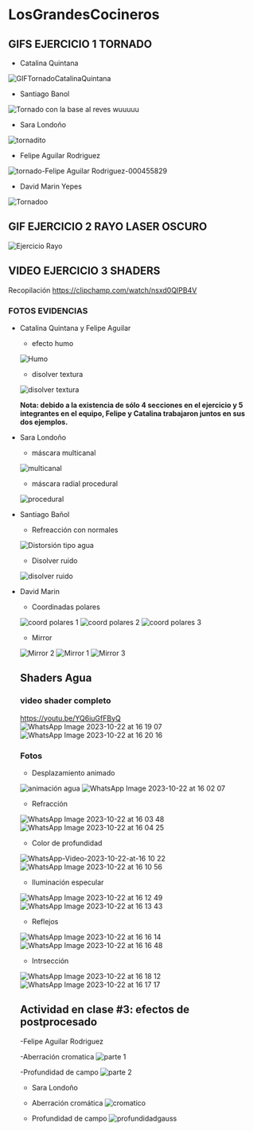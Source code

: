 # LosGrandesCocineros

## GIFS EJERCICIO 1 TORNADO
- Catalina Quintana
  
![GIFTornadoCatalinaQuintana](https://github.com/Artbycat/LosGrandesCocineros/assets/64057988/6c860f34-ccfd-4c05-bdbe-b8c09b3b08bb)

- Santiago Banol
  
![Tornado con la base al reves wuuuuu](tornadogifSBR.gif)

- Sara Londoño

![tornadito](https://github.com/Artbycat/LosGrandesCocineros/assets/93046247/65363f92-bcf0-4ff5-b5b4-ddfec2d6c058)

- Felipe Aguilar Rodriguez

![tornado-Felipe Aguilar Rodriguez-000455829](https://github.com/Artbycat/LosGrandesCocineros/assets/81448632/427662c2-e898-47aa-b917-e03427705dfc)

- David Marin Yepes
  
![Tornadoo](https://github.com/Artbycat/LosGrandesCocineros/assets/93098655/c3edf4cc-0c00-4618-ac08-c187744cf553)

## GIF EJERCICIO 2 RAYO LASER OSCURO

![Ejercicio Rayo](https://github.com/Artbycat/LosGrandesCocineros/assets/93098655/ed54c72f-1037-48a1-9d57-6fe8fc0a2b30)

## VIDEO EJERCICIO 3 SHADERS

Recopilación https://clipchamp.com/watch/nsxd0QIPB4V

### FOTOS EVIDENCIAS
- Catalina Quintana y Felipe Aguilar

  - efecto humo
    
  ![Humo](https://github.com/Artbycat/LosGrandesCocineros/assets/64057988/07b51819-610c-4f7e-a349-23305a1d9777)

  - disolver textura
    
  ![disolver textura](https://github.com/Artbycat/LosGrandesCocineros/assets/64057988/65729b2c-4f1b-4e7e-a2bb-c032eec76555)

  **Nota: debido a la existencia de sólo 4 secciones en el ejercicio y 5 integrantes en el equipo, Felipe y Catalina trabajaron juntos en sus dos ejemplos.**

- Sara Londoño
  - máscara multicanal
    
  ![multicanal](https://github.com/Artbycat/LosGrandesCocineros/assets/64057988/c8e78e83-4418-442e-8a39-690aaffa31fb)

  - máscara radial procedural
  
  ![procedural](https://github.com/Artbycat/LosGrandesCocineros/assets/64057988/051e93e9-3f07-4113-83d2-7cdaeb1e48ec)

- Santiago Bañol

  - Refreacción con normales

  ![Distorsión tipo agua](https://github.com/Artbycat/LosGrandesCocineros/assets/64057988/bc7feb73-af8c-4766-be2d-6fd9b2c41672)

  - Disolver ruido

  ![disolver ruido](https://github.com/Artbycat/LosGrandesCocineros/assets/64057988/7ef42636-0452-4f01-ba65-3d540325f4fd)

- David Marin

  - Coordinadas polares
  
  ![coord polares 1](https://github.com/Artbycat/LosGrandesCocineros/assets/64057988/2999f46c-8edb-4253-9c53-258c432ecffb)
  ![coord polares 2](https://github.com/Artbycat/LosGrandesCocineros/assets/64057988/183f3dfe-4366-47c2-8059-dda0115912d9)
  ![coord polares 3](https://github.com/Artbycat/LosGrandesCocineros/assets/64057988/1046d16f-48f4-45c4-9c0c-80f54472de98)

  - Mirror
 
  ![Mirror 2](https://github.com/Artbycat/LosGrandesCocineros/assets/64057988/c872a7de-62df-40b3-8b51-394ac8a78847)
  ![Mirror 1](https://github.com/Artbycat/LosGrandesCocineros/assets/64057988/8c154941-9cdc-4037-9cab-c77becfb1043)
  ![Mirror 3](https://github.com/Artbycat/LosGrandesCocineros/assets/64057988/d9f2c8fa-9c59-4362-8f2d-5e4cb5a01d26)


  ## Shaders Agua

  ### video shader completo
   https://youtu.be/YQ6iuGfFByQ
  ![WhatsApp Image 2023-10-22 at 16 19 07](https://github.com/Artbycat/LosGrandesCocineros/assets/64057988/1fce432e-7b42-4afc-8ed1-ea03e951e6d8)
  ![WhatsApp Image 2023-10-22 at 16 20 16](https://github.com/Artbycat/LosGrandesCocineros/assets/64057988/08dd6f23-6d48-4134-8bee-de6e9c350048)


  ### Fotos
  - Desplazamiento animado
    
  ![animación agua](https://github.com/Artbycat/LosGrandesCocineros/assets/64057988/09753607-96c6-4d31-8a19-26d89840215f)
  ![WhatsApp Image 2023-10-22 at 16 02 07](https://github.com/Artbycat/LosGrandesCocineros/assets/64057988/91c3ffc8-8545-438f-be4c-e808ec9b0112)

  - Refracción
    
  ![WhatsApp Image 2023-10-22 at 16 03 48](https://github.com/Artbycat/LosGrandesCocineros/assets/64057988/ebabc555-190b-463e-88b8-d8ab676f628c)
  ![WhatsApp Image 2023-10-22 at 16 04 25](https://github.com/Artbycat/LosGrandesCocineros/assets/64057988/84fdfd17-7f48-4af0-891f-12ada995eb0b)

  - Color de profundidad
    
  ![WhatsApp-Video-2023-10-22-at-16 10 22](https://github.com/Artbycat/LosGrandesCocineros/assets/64057988/643d2f22-faf0-4f04-8095-b22713b4ae22)
  ![WhatsApp Image 2023-10-22 at 16 10 56](https://github.com/Artbycat/LosGrandesCocineros/assets/64057988/d144b4bb-ab45-4908-a8cf-82991facf9eb)

  - Iluminación especular
    
  ![WhatsApp Image 2023-10-22 at 16 12 49](https://github.com/Artbycat/LosGrandesCocineros/assets/64057988/ec881f17-66e7-47a2-8309-b0abf3100de4)
  ![WhatsApp Image 2023-10-22 at 16 13 43](https://github.com/Artbycat/LosGrandesCocineros/assets/64057988/71313968-3f84-4b4b-89d2-c4581f5c73e8)

  - Reflejos
    
  ![WhatsApp Image 2023-10-22 at 16 16 14](https://github.com/Artbycat/LosGrandesCocineros/assets/64057988/0be82dee-6c1d-4647-b60c-48fec68a78cf)
  ![WhatsApp Image 2023-10-22 at 16 16 48](https://github.com/Artbycat/LosGrandesCocineros/assets/64057988/8bc428fe-5d44-4de9-8559-1389ae8611e3)

  - Intrsección
 
  ![WhatsApp Image 2023-10-22 at 16 18 12](https://github.com/Artbycat/LosGrandesCocineros/assets/64057988/789461bc-50f2-4aa7-ba8f-58be4e26778f)
  ![WhatsApp Image 2023-10-22 at 16 17 17](https://github.com/Artbycat/LosGrandesCocineros/assets/64057988/ba463254-8195-420d-bd50-c4756346f49b)


  ## Actividad en clase #3: efectos de postprocesado

  -Felipe Aguilar Rodriguez

  -Aberración cromatica
  ![parte 1](https://github.com/Artbycat/LosGrandesCocineros/assets/81448632/7194611b-69c7-421d-8bb9-261fc91bdf14)

  -Profundidad de campo
  ![parte 2](https://github.com/Artbycat/LosGrandesCocineros/assets/81448632/ab223619-b874-4c9f-9a93-8690a4ce5c17)

    - Sara Londoño
    
    - Aberración cromática
  ![cromatico](https://github.com/Artbycat/LosGrandesCocineros/assets/93046247/701ae17c-6bc1-42dc-a865-a3e3600f913d)
    - Profundidad de campo
  ![profundidadgauss](https://github.com/Artbycat/LosGrandesCocineros/assets/93046247/646880a1-a8b9-4de4-9b4a-74ec672e4d2d)



  
  

  

    
